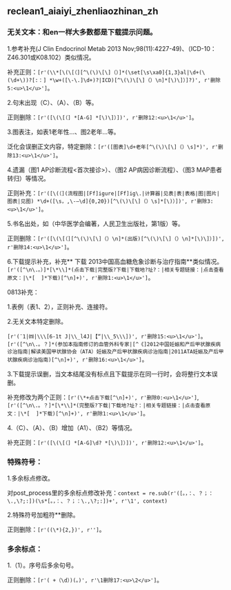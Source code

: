 ## reclean1_aiaiyi_zhenliaozhinan_zh
### 无关文本：和en一样大多数都是下载提示问题。
1.参考补充(J Clin Endocrinol Metab 2013 Nov;98(11):4227-49)、（ICD-10：Z46.301或K08.102）类似情况。

补充正则：```[r'(\\*[\(\[（][^\(\)\[\]（）]*(\set[\s\xa0]{1,3}al|\d+(\(\d+\))?[:：] *\w+([\-\.]\d+)?|ICD)[^\(\)\[\]（）\n]*[\)\]）]?)', r'删除5:<u>\1</u>']```。


2.句末出现（C）、（A）、（B）等。

正则删除：```[r'([\(\[（] *[A-G] *[\)\]）])', r'删除12:<u>\1</u>']```。


3.图表注，如表1老年性...、图2老年...等。

泛化会误删正文内容，特定删除：```[r'([图表]\d+老年[^\(\)\[\]（）\s]*)', r'删除13:<u>\1</u>']```。


4.遗漏（图1 AP诊断流程<首次接诊>）、（图2 AP病因诊断流程）、（图3 MAP患者转归）等情况。

正则补充：```[r'([\(（](流程图|[Ff]igure|[Ff]ig\.|计算器|见表|表|表格|图|图片|图表|见图) *\d+([\s，,\-–\d]{0,20})[^\(\)\[\]（）\s]*[\)）])', r'删除3:<u>\1</u>']```。


5.书名出处，如（中华医学会编著，人民卫生出版社，第1版）等。

正则删除：```[r'([\(\[（][^\(\)\[\]（）\n]*(出版)[^\(\)\[\]（）\n]*[\)\]）])', r'删除14:<u>\1</u>']```。


6.下载提示补充，补充** 下载 2013中国高血糖危象诊断与治疗指南**类似情况。
```[r'([^\n\.。）]*[\*\\]*(点击下载|完整版?下载|下载地?址?：|相关专题链接：|点击查看原文：|\*[  ]*下载)[^\n]+)', r'删除1:<u>\1</u>']```。


0813补充：

1.表例（表1、2），正则补充、连接符。


2.无关文本特定删除。

```[r'(¨1|㈣|\\\[6-1t J|\\_l4J|【“|\\_5\\\])', r'删除15:<u>\1</u>']```。
```[r'([^\n\.。？]*(参加本指南修订的血管外科专家|[^《]2012中国妊娠和产后甲状腺疾病诊治指南|解读美国甲状腺协会（ATA）妊娠及产后甲状腺疾病诊治指南|2011ATA妊娠及产后甲状腺疾病诊治指南)[^\n]+)', r'删除16:<u>\1</u>']```。


3.下载提示误删，当文本结尾没有标点且下载提示在同一行时，会将整行文本误删。

补充修改为两个正则：```[r'(\*+点击下载[^\n]+)', r'删除0:<u>\1</u>']```,
```[r'([^\n\.。？]*[\*\\]*(完整版?下载|下载地?址?：|相关专题链接：|点击查看原文：|\*[  ]*下载)[^\n]+)', r'删除1:<u>\1</u>']```。


4.（C）、（A）、（B）增加（A1）、（B2）等情况。

补充正则：```[r'([\(\[（] *[A-G]\d? *[\)\]）])', r'删除12:<u>\1</u>']```。


### 特殊符号：
1.多余标点修改。

对post_process里的多余标点修改补充：```context = re.sub(r'([。，：、？；：\.,\?;:])(\s*[。，：、？；：\.,\?;:])+', r'\1', context)```


2.特殊符号加粗符**删除。

正则删除：```[r'((\*){2,})', r'']```。



### 多余标点：
1.（1）。序号后多余句号。

正则删除：```[r'( +（\d）)(。)', r'\1删除17:<u>\2</u>']```。

